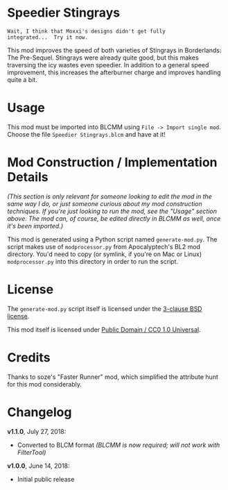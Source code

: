 Speedier Stingrays
==================

    Wait, I think that Moxxi's designs didn't get fully
    integrated...  Try it now.

This mod improves the speed of both varieties of Stingrays in Borderlands: The
Pre-Sequel.  Stingrays were already quite good, but this makes traversing the
icy wastes even speedier.  In addition to a general speed improvement, this
increases the afterburner charge and improves handling quite a bit.

Usage
=====

This mod must be imported into BLCMM using `File -> Import single mod`.
Choose the file `Speedier Stingrays.blcm` and have at it!

Mod Construction / Implementation Details
=========================================

*(This section is only relevant for someone looking to edit the mod in the
same way I do, or just someone curious about my mod construction techniques.
If you're just looking to run the mod, see the "Usage" section above.  The
mod can, of course, be edited directly in BLCMM as well, once it's
been imported.)*

This mod is generated using a Python script named `generate-mod.py`.  The
script makes use of `modprocessor.py` from Apocalyptech's BL2 mod
directory.  You'd need to copy (or symlink, if you're on Mac or Linux)
`modprocessor.py` into this directory in order to run the script.

License
=======

The `generate-mod.py` script itself is licensed under the
[3-clause BSD license](https://opensource.org/licenses/BSD-3-Clause).

This mod itself is licensed under
[Public Domain / CC0 1.0 Universal](https://creativecommons.org/publicdomain/zero/1.0/).

Credits
=======

Thanks to soze's "Faster Runner" mod, which simplified the attribute hunt
for this mod considerably.

Changelog
=========

**v1.1.0**, July 27, 2018:
 * Converted to BLCM format *(BLCMM is now required; will not work with FilterTool)*

**v1.0.0**, June 14, 2018:
 * Initial public release
